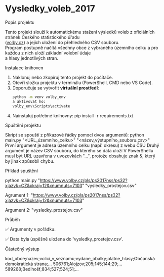 # Vysledky_voleb_2017

Popis projektu

Tento projekt slouží k automatickému stažení výsledků voleb z oficiálních stránek Českého statistického úřadu  
([volby.cz](https://www.volby.cz)) a jejich uložení do přehledného CSV souboru.  
Program postupně načítá všechny obce z vybraného územního celku a pro každou z nich uloží základní volební údaje  
a hlasy jednotlivých stran.

Instalace knihoven

1. Naklonuj nebo zkopíruj tento projekt do počítače.
2. Otevři složku projektu v terminálu (PowerShell, CMD nebo VS Code).
3. Doporučuje se vytvořit **virtuální prostředí**:
   ```bash
   python -m venv volby_env
   a aktivovat ho:
   volby_env\Scripts\activate
4. Nainstaluj potřebné knihovny:
   pip install -r requirements.txt

Spuštění projektu

Skript se spouští z příkazové řádky pomocí dvou argumentů:
python main.py "<URL_územního_celku>" "<název_výstupního_souboru.csv>"
První argument je adresa územního celku (např. okresu) z webu ČSÚ
Druhý argument je název CSV souboru, do kterého se data uloží
V PowerShellu musí být URL uzavřena v uvozovkách "...",
protože obsahuje znak &, který by jinak způsobil chybu.

Příklad spuštění

python main.py "https://www.volby.cz/pls/ps2017nss/ps32?xjazyk=CZ&xkraj=12&xnumnuts=7103" "vysledky_prostejov.csv"

Agrument 1: "https://www.volby.cz/pls/ps2017nss/ps32?xjazyk=CZ&xkraj=12&xnumnuts=7103"

Argument 2: "vysledky_prostejov.csv"

Průběh

✅ Argumenty v pořádku.

✅ Data byla úspěšně uložena do 'vysledky_prostejov.csv'.

Částečný výstup

kod_obce;nazev;volici_v_seznamu;vydane_obalky;platne_hlasy;Občanská demokratická strana;...
506761;Alojzov;205;145;144;29;...
589268;Bedihošť;834;527;524;51;...

